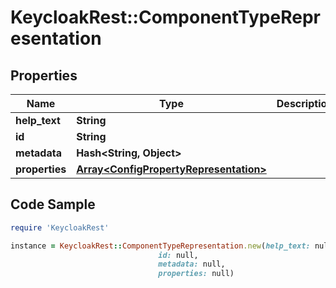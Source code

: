 # KeycloakRest::ComponentTypeRepresentation

## Properties

Name | Type | Description | Notes
------------ | ------------- | ------------- | -------------
**help_text** | **String** |  | [optional] 
**id** | **String** |  | [optional] 
**metadata** | **Hash&lt;String, Object&gt;** |  | [optional] 
**properties** | [**Array&lt;ConfigPropertyRepresentation&gt;**](ConfigPropertyRepresentation.md) |  | [optional] 

## Code Sample

```ruby
require 'KeycloakRest'

instance = KeycloakRest::ComponentTypeRepresentation.new(help_text: null,
                                 id: null,
                                 metadata: null,
                                 properties: null)
```


